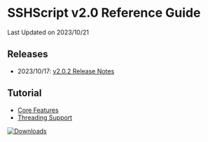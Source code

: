 # SSHScript v2.0 Reference Guide
Last Updated on 2023/10/21


## Releases 

* 2023/10/17: [v2.0.2 Release Notes](release-v2.0.2) 

## Tutorial
* [Core Features](tutorial) 
* [Threading Support](tutorial-threading) 

[![Downloads](https://pepy.tech/badge/sshscript)](https://pepy.tech/project/sshscript)
